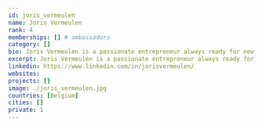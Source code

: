 ```yaml
---
id: joris_vermeulen
name: Joris Vermeulen
rank: 4
memberships: [] # ambassadors
category: []
bio: Joris Vermeulen is a passionate entrepreneur always ready for new challenges, he graduated with a Master of Science degree and has over 2 decades of experience in IT. He started his career as a programmer and gradually worked his way up to become a business consultant and later a senior/head solution architect within various large companies (AG Insurance, 3M, Honda, BNP Paribas). Joris is also enterprising and as a side business, he combined the professional network he had built throughout the years with the needs of several companies (AG Insurance, BNP Paribas, Bank Delen) to help them recruit highly trained IT consultants. Joris is a very warm, open and versatile person. Advisor fell in love with Threefold Threefold is where we can give something back to the world and to humanity, to contribute to a better future, to make sure that everybody gets the same opportunities, and for that everybody needs to have at least access to the internet.
excerpt: Joris Vermeulen is a passionate entrepreneur always ready for new challenges.
linkedin: https://www.linkedin.com/in/jorisvermeulen/
websites: 
projects: []
image: ./joris_vermeulen.jpg
countries: [Belgium]
cities: []
private: 1
---
```

